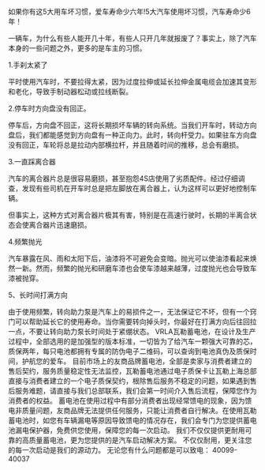 
如果你有这5大用车坏习惯，爱车寿命少六年!
​​5大汽车使用坏习惯，汽车寿命少6年！

一辆车，为什么有些人能开几十年，有些人只开几年就报废了？事实上，除了汽车本身的一些问题之外，更多的是车主的习惯。

1.手刹太紧了

平时使用汽车时，不要拉得太紧，因为过度拉伸或延长拉伸金属电缆会加速其变形和老化，导致手制动器松动或拉线断裂。

2.停车时方向盘没有回正。

停车后，方向盘不回正，这将长期损坏车辆的转向系统。当我们开车时，转动方向盘后，我们都能感觉到方向盘有一种正向力。此时，转向杆受力。如果驻车方向盘没有回正，车轮将总是拉动内部横拉杆，并且随着时间的推移，总会有磨损。

3.一直踩离合器

汽车的离合器片总是很容易磨损，甚至抱怨4S店使用了劣质配件。经过仔细调查，发现有些司机在开车时总是把左脚放在离合器上，认为这样可以更好地控制车辆。

但事实上，这种方式对离合器片极其有害，特别是在高速行驶时，长期的半离合状态会使离合器片迅速磨损。

4.频繁抛光

汽车暴露在风、雨和太阳下后，油漆将不可避免会变暗。抛光可以使油漆看起来焕然一新。然而，频繁的抛光和研磨车漆也会使车漆越来越薄，过度抛光也会导致车漆被抛穿。

5、长时间打满方向

由于使用频繁，转向助力泵是汽车上的易损件之一，无法保证它不坏，但有一个窍门可以帮助延长它的使用寿命。当你需要转向掉头时，你最好在打满方向后往回拉一点，不要让转向助力泵长时间处于紧绷状态。
VRLA瓦勒蓄电池，在设计及生产过程中，全部选用的是加强型的版本标准，一切皆为了给汽车一颗强大可靠的芯，质保两年，每只电池都拥有专属的防伪电子二维码，可以查询到电池真伪及质保时间，护航您的爱车。 目前市场上的友商品牌蓄电池，全部是卖家与消费者建立的售后契约，服务质量稳定性无法监控，瓦勒蓄电池通过电子质保卡让瓦勒上海总部直接与消费者建立的一个电子质保契约，根除售后服务不稳定的问题，如果遇到售后服务难题，请直接与我们总部联系，我们会第一时间介入售后流程，保障您作为消费者的权益。 蓄电池在使用过程中有部分消费者出现经常馈电的现象，因为馈电非质量问题，友商品牌无法提供任何服务，只能让消费者自行解决。在使用瓦勒蓄电池时，如您有车辆漏电等原因导致馈电的情况存在，我们会专门为您提供蓄电池漏电保护器，免费供您使用，保障您的每一次启动。 我们不仅仅提供更耐用可靠的高质量蓄电池，更为您提供的是汽车启动解决方案。 不仅仅耐用，更关注您的每一次启动是我们的源动力。  无论您有什么问题都是可以致电： 40099-40037  
